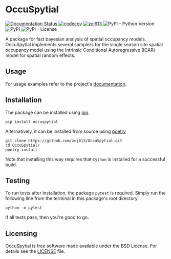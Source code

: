 # OccuSpytial

[![Documentation Status](https://readthedocs.org/projects/occuspytial/badge/?version=latest?style=shield)](https://occuspytial.readthedocs.io/en/latest/?badge=latest)
[![codecov](https://codecov.io/gh/zoj613/OccuSpytial/branch/master/graph/badge.svg?style=shield)](https://codecov.io/gh/zoj613/OccuSpytial)
[![zoj613](https://circleci.com/gh/zoj613/OccuSpytial.svg?style=shield)](https://circleci.com/gh/zoj613/OccuSpytial)
![PyPI - Python Version](https://img.shields.io/pypi/pyversions/OccuSpytial)
![PyPI](https://img.shields.io/pypi/v/OccuSpytial)
![PyPI - License](https://img.shields.io/pypi/l/OccuSpytial)

A package for fast bayesian analysis of spatial occupancy models. OccuSpytial implements
several samplers for the single season site spatial occupancy model using the Intrinsic Conditional Autoregressive (ICAR) model for spatial random effects.

## Usage

For usage examples refer to the project's [documentation](https://occuspytial.readthedocs.io).


## Installation

The package can be installed using [pip](https://pip.pypa.io).

```shell
pip install occuspytial

```

Alternatively, it can be installed from source using [poetry](https://python-poetry.org)

```shell
git clone https://github.com/zoj613/OccuSpytial.git
cd OccuSpytial/
poetry install

```
Note that installing this way requires that `Cython` is installed for a successful build.


## Testing

To run tests after installation, the package `pytest` is required. Simply run
the following line from the terminal in this package's root directory.

```shell
python -m pytest
```

If all tests pass, then you're good to go.


## Licensing

OccuSpytial is free software made available under the BSD License. For details
see the [LICENSE](https://github.com/zoj613/OccuSpytial/blob/master/LICENSE) file.
